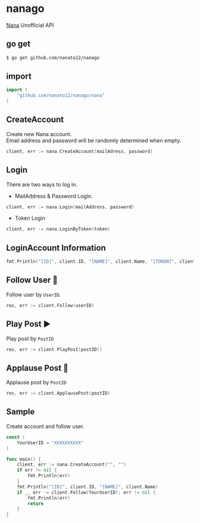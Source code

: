 # nanago
[Nana](https://nana-music.com/) Unofficial API

## go get
```bash
$ go get github.com/nanato12/nanago
```

## import
```go
import (
    "github.com/nanato12/nanago/nana"
)
```

## CreateAccount
Create new Nana account.  
Email address and password will be randomly determined when empty.

```go
client, err := nana.CreateAccount(mailAdress, password)
```

## Login
There are two ways to log in.
- MailAddress & Password Login.
```go
client, err := nana.Login(mailAddress, password)
```
- Token Login
```go
client, err := nana.LoginByToken(token)
```

## LoginAccount Information
```go
fmt.Println("[ID]", client.ID, "[NAME]", client.Name, "[TOKEN]", client.Token)
```

## Follow User 🙆
Follow user by `UserID`.
```go
res, err := client.Follow(userID)
```

## Play Post ▶️
Play post by `PostID`
```go
res, err := client.PlayPost(postID))
```
## Applause Post 👏
Applause post by `PostID`
```go
res, err := client.ApplausePost(postID)
```
## Sample
Create account and follow user.
```go
const (
	YourUserID = "XXXXXXXXXX"
)

func main() {
	client, err := nana.CreateAccount("", "")
	if err != nil {
		fmt.Println(err)
	}
	fmt.Println("[ID]", client.ID, "[NAME]", client.Name)
	if _, err := client.Follow(YourUserID); err != nil {
		fmt.Println(err)
		return
	}
}
```
